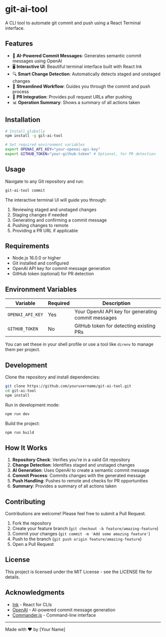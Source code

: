 # git-ai-tool

A CLI tool to automate git commit and push using a React Terminal interface.

## Features

- 🤖 **AI-Powered Commit Messages**: Generates semantic commit messages using OpenAI
- 🖥️ **Interactive UI**: Beautiful terminal interface built with React Ink
- 🔍 **Smart Change Detection**: Automatically detects staged and unstaged changes
- 🔄 **Streamlined Workflow**: Guides you through the commit and push process
- 🔗 **PR Integration**: Provides pull request URLs after pushing
- 📊 **Operation Summary**: Shows a summary of all actions taken

## Installation

```bash
# Install globally
npm install -g git-ai-tool

# Set required environment variables
export OPENAI_API_KEY="your-openai-api-key"
export GITHUB_TOKEN="your-github-token" # Optional, for PR detection
```

## Usage

Navigate to any Git repository and run:

```bash
git-ai-tool commit
```

The interactive terminal UI will guide you through:

1. Reviewing staged and unstaged changes
2. Staging changes if needed
3. Generating and confirming a commit message
4. Pushing changes to remote
5. Providing a PR URL if applicable

## Requirements

- Node.js 16.0.0 or higher
- Git installed and configured
- OpenAI API key for commit message generation
- GitHub token (optional) for PR detection

## Environment Variables

| Variable         | Required | Description                                        |
| ---------------- | -------- | -------------------------------------------------- |
| `OPENAI_API_KEY` | Yes      | Your OpenAI API key for generating commit messages |
| `GITHUB_TOKEN`   | No       | GitHub token for detecting existing PRs            |

You can set these in your shell profile or use a tool like `direnv` to manage them per project.

## Development

Clone the repository and install dependencies:

```bash
git clone https://github.com/yourusername/git-ai-tool.git
cd git-ai-tool
npm install
```

Run in development mode:

```bash
npm run dev
```

Build the project:

```bash
npm run build
```

## How It Works

1. **Repository Check**: Verifies you're in a valid Git repository
2. **Change Detection**: Identifies staged and unstaged changes
3. **AI Generation**: Uses OpenAI to create a semantic commit message
4. **Commit Process**: Commits changes with the generated message
5. **Push Handling**: Pushes to remote and checks for PR opportunities
6. **Summary**: Provides a summary of all actions taken

## Contributing

Contributions are welcome! Please feel free to submit a Pull Request.

1. Fork the repository
2. Create your feature branch (`git checkout -b feature/amazing-feature`)
3. Commit your changes (`git commit -m 'Add some amazing feature'`)
4. Push to the branch (`git push origin feature/amazing-feature`)
5. Open a Pull Request

## License

This project is licensed under the MIT License - see the LICENSE file for details.

## Acknowledgments

- [Ink](https://github.com/vadimdemedes/ink) - React for CLIs
- [OpenAI](https://openai.com/) - AI-powered commit message generation
- [Commander.js](https://github.com/tj/commander.js/) - Command-line interface

---

Made with ❤️ by [Your Name]
